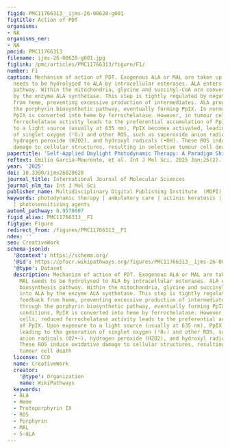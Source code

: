 ```yaml
---
figid: PMC11766313__ijms-26-00628-g001
figtitle: Action of PDT
organisms:
- NA
organisms_ner:
- NA
pmcid: PMC11766313
filename: ijms-26-00628-g001.jpg
figlink: /pmc/articles/PMC11766313/figure/F1/
number: F1
caption: Mechanism of action of PDT. Exogenous ALA or MAL are taken up by cells. MAL
  needs to be hydrolysed to ALA by intracellular esterases. ALA enters the heme biosynthesis
  pathway. Within the mitochondria, glycine and succinyl-CoA are converted into ALA
  by the enzyme ALA synthetase. This step is tightly regulated by negative feedback
  from heme, preventing excessive production of intermediates. ALA progresses through
  the porphyrin biosynthetic pathway, eventually forming PpIX. In normal conditions,
  PpIX is converted into heme by ferrochelatase. However, in tumour cells, reduced
  ferrochelatase activity leads to the preferential accumulation of PpIX. Upon exposure
  to a light source (usually at 635 nm), PpIX becomes activated, leading to the generation
  of singlet oxygen (¹O₂) and other ROS, such as superoxide anion radicals (O2•−),
  hydrogen peroxide (H2O2), and hydroxyl radicals (•OH). These ROS induce oxidative
  damage to cellular structures, resulting in selective tumour cell death
papertitle: 'Self-Applied Daylight Photodynamic Therapy: A Paradigm Shift?'
reftext: Emilio Garcia-Mouronte, et al. Int J Mol Sci. 2025 Jan;26(2).
year: '2025'
doi: 10.3390/ijms26020628
journal_title: International Journal of Molecular Sciences
journal_nlm_ta: Int J Mol Sci
publisher_name: Multidisciplinary Digital Publishing Institute  (MDPI)
keywords: photodynamic therapy | ambulatory care | actinic keratosis | skin cancer
  | photosensitizing agents
automl_pathway: 0.9578607
figid_alias: PMC11766313__F1
figtype: Figure
redirect_from: /figures/PMC11766313__F1
ndex: ''
seo: CreativeWork
schema-jsonld:
  '@context': https://schema.org/
  '@id': https://pfocr.wikipathways.org/figures/PMC11766313__ijms-26-00628-g001.html
  '@type': Dataset
  description: Mechanism of action of PDT. Exogenous ALA or MAL are taken up by cells.
    MAL needs to be hydrolysed to ALA by intracellular esterases. ALA enters the heme
    biosynthesis pathway. Within the mitochondria, glycine and succinyl-CoA are converted
    into ALA by the enzyme ALA synthetase. This step is tightly regulated by negative
    feedback from heme, preventing excessive production of intermediates. ALA progresses
    through the porphyrin biosynthetic pathway, eventually forming PpIX. In normal
    conditions, PpIX is converted into heme by ferrochelatase. However, in tumour
    cells, reduced ferrochelatase activity leads to the preferential accumulation
    of PpIX. Upon exposure to a light source (usually at 635 nm), PpIX becomes activated,
    leading to the generation of singlet oxygen (¹O₂) and other ROS, such as superoxide
    anion radicals (O2•−), hydrogen peroxide (H2O2), and hydroxyl radicals (•OH).
    These ROS induce oxidative damage to cellular structures, resulting in selective
    tumour cell death
  license: CC0
  name: CreativeWork
  creator:
    '@type': Organization
    name: WikiPathways
  keywords:
  - ALA
  - Heme
  - Protoporphyrin IX
  - ROS
  - Porphyrin
  - MAL
  - 5-ALA
---
```

